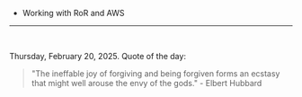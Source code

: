 - Working with RoR and AWS

---

<br>

<!-- quote_marker -->
Thursday, February 20, 2025. Quote of the day:

> "The ineffable joy of forgiving and being forgiven forms an ecstasy that might well arouse the envy of the gods." - Elbert Hubbard
